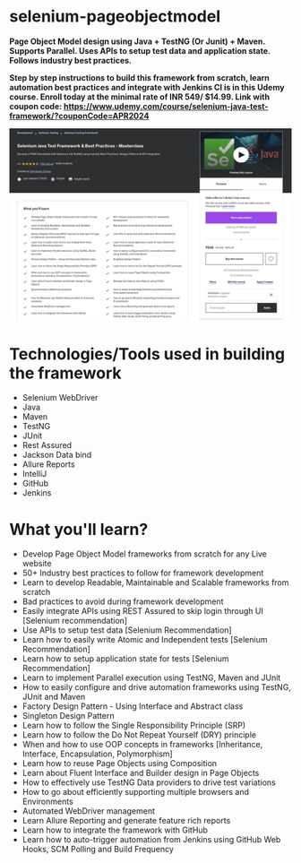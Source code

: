 # selenium-pageobjectmodel
**Page Object Model design using Java + TestNG (Or Junit) + Maven. Supports Parallel. Uses APIs to setup test data and application state. Follows industry best practices.**

**Step by step instructions to build this framework from scratch, learn automation best practices and integrate with Jenkins CI is in this Udemy course.
Enroll today at the minimal rate of INR 549/ $14.99.
Link with coupon code: https://www.udemy.com/course/selenium-java-test-framework/?couponCode=APR2024**

![Udemy_Landing_Page](/CourseLandingPage.png)

Technologies/Tools used in building the framework
=================================================
- Selenium WebDriver
- Java
- Maven
- TestNG
- JUnit
- Rest Assured
- Jackson Data bind
- Allure Reports
- IntelliJ
- GitHub
- Jenkins

What you'll learn?
==================
- Develop Page Object Model frameworks from scratch for any Live website
- 50+ Industry best practices to follow for framework development
- Learn to develop Readable, Maintainable and Scalable frameworks from scratch
- Bad practices to avoid during framework development
- Easily integrate APIs using REST Assured to skip login through UI [Selenium recommendation]
- Use APIs to setup test data [Selenium Recommendation]
- Learn how to easily write Atomic and Independent tests [Selenium Recommendation]
- Learn how to setup application state for tests [Selenium Recommendation]
- Learn to implement Parallel execution using TestNG, Maven and JUnit
- How to easily configure and drive automation frameworks using TestNG, JUnit and Maven
- Factory Design Pattern - Using Interface and Abstract class
- Singleton Design Pattern
- Learn how to follow the Single Responsibility Principle (SRP)
- Learn how to follow the Do Not Repeat Yourself (DRY) principle
- When and how to use OOP concepts in frameworks [Inheritance, Interface, Encapsulation, Polymorphism]
- Learn how to reuse Page Objects using Composition
- Learn about Fluent Interface and Builder design in Page Objects
- How to effectively use TestNG Data providers to drive test variations
- How to go about efficiently supporting multiple browsers and Environments
- Automated WebDriver management
- Learn Allure Reporting and generate feature rich reports
- Learn how to integrate the framework with GitHub
- Learn how to auto-trigger automation from Jenkins using GitHub Web Hooks, SCM Polling and Build Frequency
